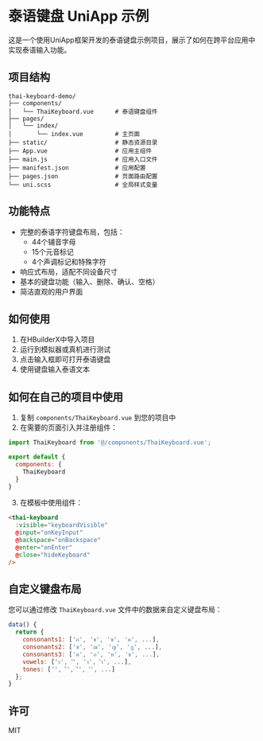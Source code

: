 # 泰语键盘 UniApp 示例

这是一个使用UniApp框架开发的泰语键盘示例项目，展示了如何在跨平台应用中实现泰语输入功能。

## 项目结构

```
thai-keyboard-demo/
├── components/
│   └── ThaiKeyboard.vue      # 泰语键盘组件
├── pages/
│   └── index/
│       └── index.vue         # 主页面
├── static/                   # 静态资源目录
├── App.vue                   # 应用主组件
├── main.js                   # 应用入口文件
├── manifest.json             # 应用配置
├── pages.json                # 页面路由配置
└── uni.scss                  # 全局样式变量
```

## 功能特点

- 完整的泰语字符键盘布局，包括：
  - 44个辅音字母
  - 15个元音标记
  - 4个声调标记和特殊字符
- 响应式布局，适配不同设备尺寸
- 基本的键盘功能（输入、删除、确认、空格）
- 简洁直观的用户界面

## 如何使用

1. 在HBuilderX中导入项目
2. 运行到模拟器或真机进行测试
3. 点击输入框即可打开泰语键盘
4. 使用键盘输入泰语文本

## 如何在自己的项目中使用

1. 复制 `components/ThaiKeyboard.vue` 到您的项目中
2. 在需要的页面引入并注册组件：

```javascript
import ThaiKeyboard from '@/components/ThaiKeyboard.vue';

export default {
  components: {
    ThaiKeyboard
  }
}
```

3. 在模板中使用组件：

```html
<thai-keyboard 
  :visible="keyboardVisible" 
  @input="onKeyInput" 
  @backspace="onBackspace" 
  @enter="onEnter" 
  @close="hideKeyboard"
/>
```

## 自定义键盘布局

您可以通过修改 `ThaiKeyboard.vue` 文件中的数据来自定义键盘布局：

```javascript
data() {
  return {
    consonants1: ['ก', 'ข', 'ฃ', 'ค', ...],
    consonants2: ['ซ', 'ฌ', 'ญ', 'ฎ', ...],
    consonants3: ['ต', 'ถ', 'ท', 'ธ', ...],
    vowels: ['ะ', 'ั', 'า', 'ำ', ...],
    tones: ['่', '้', '๊', '๋', ...]
  };
}
```

## 许可

MIT